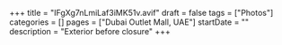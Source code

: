 +++
title = "IFgXg7nLmiLaf3iMK51v.avif"
draft = false
tags = ["Photos"]
categories = []
pages = ["Dubai Outlet Mall, UAE"]
startDate = ""
description = "Exterior before closure"
+++
